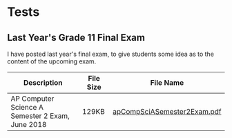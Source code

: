 # Tests

## Last Year's Grade 11 Final Exam

I have posted last year's final exam, to give students some idea as to the content
of the upcoming exam.

Description | File Size | File Name
----------- | --------- | ---------
AP Computer Science A Semester 2 Exam, June 2018  | 129KB | [apCompSciASemester2Exam.pdf](/pdf/apCompSciASemester2Exam.pdf)


